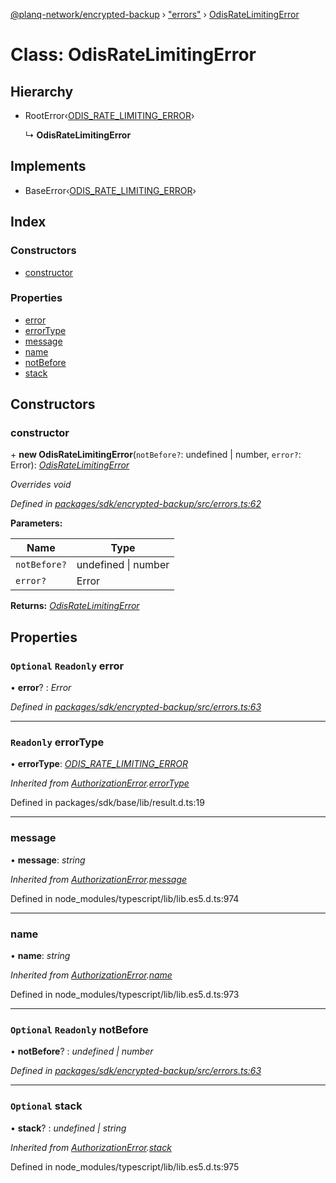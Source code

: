 [@planq-network/encrypted-backup](../README.md) › ["errors"](../modules/_errors_.md) › [OdisRateLimitingError](_errors_.odisratelimitingerror.md)

# Class: OdisRateLimitingError

## Hierarchy

* RootError‹[ODIS_RATE_LIMITING_ERROR](../enums/_errors_.backuperrortypes.md#odis_rate_limiting_error)›

  ↳ **OdisRateLimitingError**

## Implements

* BaseError‹[ODIS_RATE_LIMITING_ERROR](../enums/_errors_.backuperrortypes.md#odis_rate_limiting_error)›

## Index

### Constructors

* [constructor](_errors_.odisratelimitingerror.md#constructor)

### Properties

* [error](_errors_.odisratelimitingerror.md#optional-readonly-error)
* [errorType](_errors_.odisratelimitingerror.md#readonly-errortype)
* [message](_errors_.odisratelimitingerror.md#message)
* [name](_errors_.odisratelimitingerror.md#name)
* [notBefore](_errors_.odisratelimitingerror.md#optional-readonly-notbefore)
* [stack](_errors_.odisratelimitingerror.md#optional-stack)

## Constructors

###  constructor

\+ **new OdisRateLimitingError**(`notBefore?`: undefined | number, `error?`: Error): *[OdisRateLimitingError](_errors_.odisratelimitingerror.md)*

*Overrides void*

*Defined in [packages/sdk/encrypted-backup/src/errors.ts:62](https://github.com/planq-network/planq-sdk/blob/master/packages/sdk/encrypted-backup/src/errors.ts#L62)*

**Parameters:**

Name | Type |
------ | ------ |
`notBefore?` | undefined &#124; number |
`error?` | Error |

**Returns:** *[OdisRateLimitingError](_errors_.odisratelimitingerror.md)*

## Properties

### `Optional` `Readonly` error

• **error**? : *Error*

*Defined in [packages/sdk/encrypted-backup/src/errors.ts:63](https://github.com/planq-network/planq-sdk/blob/master/packages/sdk/encrypted-backup/src/errors.ts#L63)*

___

### `Readonly` errorType

• **errorType**: *[ODIS_RATE_LIMITING_ERROR](../enums/_errors_.backuperrortypes.md#odis_rate_limiting_error)*

*Inherited from [AuthorizationError](_errors_.authorizationerror.md).[errorType](_errors_.authorizationerror.md#readonly-errortype)*

Defined in packages/sdk/base/lib/result.d.ts:19

___

###  message

• **message**: *string*

*Inherited from [AuthorizationError](_errors_.authorizationerror.md).[message](_errors_.authorizationerror.md#message)*

Defined in node_modules/typescript/lib/lib.es5.d.ts:974

___

###  name

• **name**: *string*

*Inherited from [AuthorizationError](_errors_.authorizationerror.md).[name](_errors_.authorizationerror.md#name)*

Defined in node_modules/typescript/lib/lib.es5.d.ts:973

___

### `Optional` `Readonly` notBefore

• **notBefore**? : *undefined | number*

*Defined in [packages/sdk/encrypted-backup/src/errors.ts:63](https://github.com/planq-network/planq-sdk/blob/master/packages/sdk/encrypted-backup/src/errors.ts#L63)*

___

### `Optional` stack

• **stack**? : *undefined | string*

*Inherited from [AuthorizationError](_errors_.authorizationerror.md).[stack](_errors_.authorizationerror.md#optional-stack)*

Defined in node_modules/typescript/lib/lib.es5.d.ts:975

